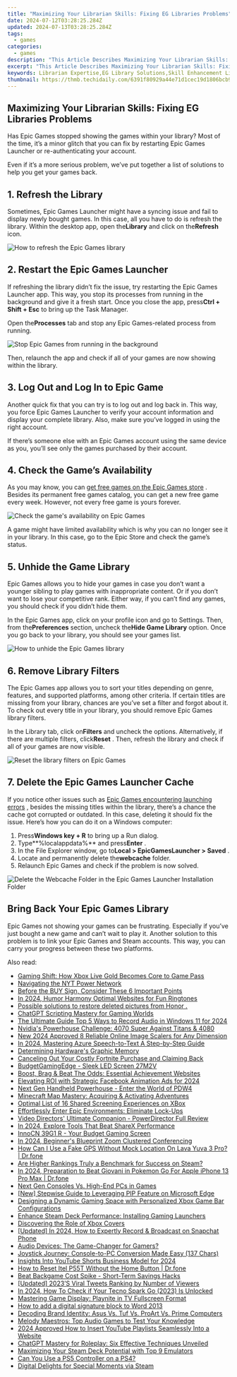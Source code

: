 ```yaml
---
title: "Maximizing Your Librarian Skills: Fixing EG Libraries Problems"
date: 2024-07-12T03:28:25.284Z
updated: 2024-07-13T03:28:25.284Z
tags:
  - games
categories:
  - games
description: "This Article Describes Maximizing Your Librarian Skills: Fixing EG Libraries Problems"
excerpt: "This Article Describes Maximizing Your Librarian Skills: Fixing EG Libraries Problems"
keywords: Librarian Expertise,EG Library Solutions,Skill Enhancement Librarian,Library Systems Fix,Librarianship Problem-Solving,Improve Library Efficiency,Optimize Librarian Functions
thumbnail: https://thmb.techidaily.com/6391f80929a44e71d1cec19d1806bcb918554d022df1dd84ca222ff30839f7f0.jpg
---
```


## Maximizing Your Librarian Skills: Fixing EG Libraries Problems

 Has Epic Games stopped showing the games within your library? Most of the time, it’s a minor glitch that you can fix by restarting Epic Games Launcher or re-authenticating your account.

 Even if it’s a more serious problem, we’ve put together a list of solutions to help you get your games back.

## 1\. Refresh the Library

 Sometimes, Epic Games Launcher might have a syncing issue and fail to display newly bought games. In this case, all you have to do is refresh the library. Within the desktop app, open the**Library** and click on the**Refresh** icon.

![How to refresh the Epic Games library](https://static1.makeuseofimages.com/wordpress/wp-content/uploads/2023/09/refresh-library-1.jpg)

## 2\. Restart the Epic Games Launcher

 If refreshing the library didn’t fix the issue, try restarting the Epic Games Launcher app. This way, you stop its processes from running in the background and give it a fresh start. Once you close the app, press**Ctrl + Shift + Esc** to bring up the Task Manager.

 Open the**Processes** tab and stop any Epic Games-related process from running.

![Stop Epic Games from running in the background](https://static1.makeuseofimages.com/wordpress/wp-content/uploads/2023/09/end-epic-games-1.jpg)

 Then, relaunch the app and check if all of your games are now showing within the library.

## 3\. Log Out and Log In to Epic Game

 Another quick fix that you can try is to log out and log back in. This way, you force Epic Games Launcher to verify your account information and display your complete library. Also, make sure you’ve logged in using the right account.

 If there’s someone else with an Epic Games account using the same device as you, you’ll see only the games purchased by their account.

## 4\. Check the Game’s Availability

 As you may know, you can [get free games on the Epic Games store](https://www.makeuseof.com/how-to-get-free-games-on-the-epic-games-store/) . Besides its permanent free games catalog, you can get a new free game every week. However, not every free game is yours forever.

![Check the game's availability on Epic Games](https://static1.makeuseofimages.com/wordpress/wp-content/uploads/2023/09/check-availability-1.jpg)

 A game might have limited availability which is why you can no longer see it in your library. In this case, go to the Epic Store and check the game’s status.

## 5\. Unhide the Game Library

 Epic Games allows you to hide your games in case you don’t want a younger sibling to play games with inappropriate content. Or if you don’t want to lose your competitive rank. Either way, if you can’t find any games, you should check if you didn’t hide them.

 In the Epic Games app, click on your profile icon and go to Settings. Then, from the**Preferences** section, uncheck the**Hide Game Library** option. Once you go back to your library, you should see your games list.

![How to unhide the Epic Games library](https://static1.makeuseofimages.com/wordpress/wp-content/uploads/2023/09/hide-game-library-1.jpg)

## 6\. Remove Library Filters

 The Epic Games app allows you to sort your titles depending on genre, features, and supported platforms, among other criteria. If certain titles are missing from your library, chances are you’ve set a filter and forgot about it. To check out every title in your library, you should remove Epic Games library filters.

 In the Library tab, click on**Filters** and uncheck the options. Alternatively, if there are multiple filters, click**Reset** . Then, refresh the library and check if all of your games are now visible.

![Reset the library filters on Epic Games](https://static1.makeuseofimages.com/wordpress/wp-content/uploads/2023/09/reset-filters-1.jpg)

## 7\. Delete the Epic Games Launcher Cache

 If you notice other issues such as [Epic Games encountering launching errors](https://www.makeuseof.com/windows-epic-game-launcher-0013-error/) , besides the missing titles within the library, there’s a chance the cache got corrupted or outdated. In this case, deleting it should fix the issue. Here’s how you can do it on a Windows computer:

1. Press**Windows key + R** to bring up a Run dialog.
2. Type**%localappdata%** and press**Enter** .
3. In the File Explorer window, go to**Local > EpicGamesLauncher > Saved** .
4. Locate and permanently delete the**webcache** folder.
5. Relaunch Epic Games and check if the problem is now solved.

![Delete the Webcache Folder in the Epic Games Launcher Installation Folder](https://static1.makeuseofimages.com/wordpress/wp-content/uploads/2023/06/5-delete-the-webcache-folder-in-the-epic-games-launcher-installation-folder.jpg)

## Bring Back Your Epic Games Library

 Epic Games not showing your games can be frustrating. Especially if you’ve just bought a new game and can’t wait to play it. Another solution to this problem is to link your Epic Games and Steam accounts. This way, you can carry your progress between these two platforms.


<ins class="adsbygoogle"
     style="display:block"
     data-ad-format="autorelaxed"
     data-ad-client="ca-pub-7571918770474297"
     data-ad-slot="1223367746"></ins>



<ins class="adsbygoogle"
     style="display:block"
     data-ad-client="ca-pub-7571918770474297"
     data-ad-slot="8358498916"
     data-ad-format="auto"
     data-full-width-responsive="true"></ins>



<span class="atpl-alsoreadstyle">Also read:</span>
<div><ul>
<li><a href="https://games-able.techidaily.com/gaming-shift-how-xbox-live-gold-becomes-core-to-game-pass/"><u>Gaming Shift: How Xbox Live Gold Becomes Core to Game Pass</u></a></li>
<li><a href="https://games-able.techidaily.com/navigating-the-nyt-power-network/"><u>Navigating the NYT Power Network</u></a></li>
<li><a href="https://games-able.techidaily.com/before-the-buy-sign-consider-these-6-important-points/"><u>Before the BUY Sign, Consider These 6 Important Points</u></a></li>
<li><a href="https://some-techniques.techidaily.com/in-2024-humor-harmony-optimal-websites-for-fun-ringtones/"><u>In 2024, Humor Harmony  Optimal Websites for Fun Ringtones</u></a></li>
<li><a href="https://review-topics.techidaily.com/possible-solutions-to-restore-deleted-pictures-from-honor-by-fonelab-android-recover-pictures/"><u>Possible solutions to restore deleted pictures from Honor .</u></a></li>
<li><a href="https://games-able.techidaily.com/chatgpt-scripting-mastery-for-gaming-worlds/"><u>ChatGPT Scripting Mastery for Gaming Worlds</u></a></li>
<li><a href="https://some-guidance.techidaily.com/the-ultimate-guide-top-5-ways-to-record-audio-in-windows-11-for-2024/"><u>The Ultimate Guide  Top 5 Ways to Record Audio in Windows 11 for 2024</u></a></li>
<li><a href="https://games-able.techidaily.com/nvidias-powerhouse-challenge-4070-super-against-titans-and-4080/"><u>Nvidia's Powerhouse Challenge: 4070 Super Against Titans & 4080</u></a></li>
<li><a href="https://video-content-creator.techidaily.com/new-2024-approved-8-reliable-online-image-scalers-for-any-dimension/"><u>New 2024 Approved 8 Reliable Online Image Scalers for Any Dimension</u></a></li>
<li><a href="https://extra-skills.techidaily.com/in-2024-mastering-azure-speech-to-text-a-step-by-step-guide/"><u>In 2024, Mastering Azure Speech-to-Text  A Step-by-Step Guide</u></a></li>
<li><a href="https://games-able.techidaily.com/determining-hardwares-graphic-memory/"><u>Determining Hardware's Graphic Memory</u></a></li>
<li><a href="https://games-able.techidaily.com/canceling-out-your-costly-fortnite-purchase-and-claiming-back/"><u>Canceling Out Your Costly Fortnite Purchase and Claiming Back</u></a></li>
<li><a href="https://games-able.techidaily.com/budgetgamingedge-sleek-led-screen-27m2v/"><u>BudgetGamingEdge - Sleek LED Screen 27M2V</u></a></li>
<li><a href="https://games-able.techidaily.com/boost-brag-and-beat-the-odds-essential-achievement-websites/"><u>Boost, Brag & Beat The Odds: Essential Achievement Websites</u></a></li>
<li><a href="https://facebook-video-content.techidaily.com/elevating-roi-with-strategic-facebook-animation-ads-for-2024/"><u>Elevating ROI with Strategic Facebook Animation Ads for 2024</u></a></li>
<li><a href="https://games-able.techidaily.com/next-gen-handheld-powerhouse-enter-the-world-of-pdw4/"><u>Next Gen Handheld Powerhouse - Enter the World of PDW4</u></a></li>
<li><a href="https://games-able.techidaily.com/minecraft-map-mastery-acquiring-and-activating-adventures/"><u>Minecraft Map Mastery: Acquiring & Activating Adventures</u></a></li>
<li><a href="https://games-able.techidaily.com/optimal-list-of-16-shared-screening-experiences-on-xbox/"><u>Optimal List of 16 Shared Screening Experiences on XBox</u></a></li>
<li><a href="https://games-able.techidaily.com/effortlessly-enter-epic-environments-eliminate-lock-ups/"><u>Effortlessly Enter Epic Environments: Eliminate Lock-Ups</u></a></li>
<li><a href="https://extra-lessons.techidaily.com/video-directors-ultimate-companion-powerdirector-full-review/"><u>Video Directors' Ultimate Companion - PowerDirector Full Review</u></a></li>
<li><a href="https://visual-screen-recording.techidaily.com/in-2024-explore-tools-that-beat-sharex-performance/"><u>In 2024, Explore Tools That Beat ShareX Performance</u></a></li>
<li><a href="https://games-able.techidaily.com/innocn-39g1-r-your-budget-gaming-screen/"><u>InnoCN 39G1 R - Your Budget Gaming Screen</u></a></li>
<li><a href="https://on-screen-recording.techidaily.com/in-2024-beginners-blueprint-zoom-clustered-conferencing/"><u>In 2024, Beginner's Blueprint  Zoom Clustered Conferencing</u></a></li>
<li><a href="https://fake-location.techidaily.com/how-can-i-use-a-fake-gps-without-mock-location-on-lava-yuva-3-pro-drfone-by-drfone-virtual-android/"><u>How Can I Use a Fake GPS Without Mock Location On Lava Yuva 3 Pro? | Dr.fone</u></a></li>
<li><a href="https://games-able.techidaily.com/are-higher-rankings-truly-a-benchmark-for-success-on-steam/"><u>Are Higher Rankings Truly a Benchmark for Success on Steam?</u></a></li>
<li><a href="https://ios-pokemon-go.techidaily.com/in-2024-preparation-to-beat-giovani-in-pokemon-go-for-apple-iphone-13-pro-max-drfone-by-drfone-virtual-ios/"><u>In 2024, Preparation to Beat Giovani in Pokemon Go For Apple iPhone 13 Pro Max | Dr.fone</u></a></li>
<li><a href="https://games-able.techidaily.com/next-gen-consoles-vs-high-end-pcs-in-games/"><u>Next Gen Consoles Vs. High-End PCs in Games</u></a></li>
<li><a href="https://extra-support.techidaily.com/new-stepwise-guide-to-leveraging-pip-feature-on-microsoft-edge/"><u>[New] Stepwise Guide to Leveraging PIP Feature on Microsoft Edge</u></a></li>
<li><a href="https://games-able.techidaily.com/designing-a-dynamic-gaming-space-with-personalized-xbox-game-bar-configurations/"><u>Designing a Dynamic Gaming Space with Personalized Xbox Game Bar Configurations</u></a></li>
<li><a href="https://games-able.techidaily.com/enhance-steam-deck-performance-installing-gaming-launchers/"><u>Enhance Steam Deck Performance: Installing Gaming Launchers</u></a></li>
<li><a href="https://games-able.techidaily.com/discovering-the-role-of-xbox-covers/"><u>Discovering the Role of Xbox Covers</u></a></li>
<li><a href="https://snapchat-videos.techidaily.com/updated-in-2024-how-to-expertly-record-and-broadcast-on-snapchat-phone/"><u>[Updated] In 2024, How to Expertly Record & Broadcast on Snapchat Phone</u></a></li>
<li><a href="https://games-able.techidaily.com/audio-devices-the-game-changer-for-gamers/"><u>Audio Devices: The Game-Changer for Gamers?</u></a></li>
<li><a href="https://games-able.techidaily.com/joystick-journey-console-to-pc-conversion-made-easy-137-chars/"><u>Joystick Journey: Console-to-PC Conversion Made Easy (137 Chars)</u></a></li>
<li><a href="https://youtube-help.techidaily.com/insights-into-youtube-shorts-business-model-for-2024/"><u>Insights Into YouTube Shorts Business Model for 2024</u></a></li>
<li><a href="https://techidaily.com/how-to-reset-itel-p55t-without-the-home-button-drfone-by-drfone-reset-android-reset-android/"><u>How to Reset Itel P55T Without the Home Button | Dr.fone</u></a></li>
<li><a href="https://games-able.techidaily.com/beat-backgame-cost-spike-short-term-savings-hacks/"><u>Beat Backgame Cost Spike - Short-Term Savings Hacks</u></a></li>
<li><a href="https://twitter-videos.techidaily.com/updated-2023s-viral-tweets-ranking-by-number-of-viewers/"><u>[Updated] 2023’S Viral Tweets  Ranking by Number of Viewers</u></a></li>
<li><a href="https://sim-unlock.techidaily.com/in-2024-how-to-check-if-your-tecno-spark-go-2023-is-unlocked-by-drfone-android/"><u>In 2024, How To Check if Your Tecno Spark Go (2023) Is Unlocked</u></a></li>
<li><a href="https://games-able.techidaily.com/mastering-game-display-playnite-in-tv-fullscreen-format/"><u>Mastering Game Display: Playnite in TV Fullscreen Format</u></a></li>
<li><a href="https://phone-solutions.techidaily.com/how-to-add-a-digital-signature-block-to-word-2013-by-ldigisigner-sign-a-word-sign-a-word/"><u>How to add a digital signature block to Word 2013</u></a></li>
<li><a href="https://games-able.techidaily.com/decoding-brand-identity-asus-vs-tuf-vs-proart-vs-prime-computers/"><u>Decoding Brand Identity: Asus Vs. Tuf Vs. ProArt Vs. Prime Computers</u></a></li>
<li><a href="https://games-able.techidaily.com/melody-maestros-top-audio-games-to-test-your-knowledge/"><u>Melody Maestros: Top Audio Games to Test Your Knowledge</u></a></li>
<li><a href="https://youtube-stream.techidaily.com/2024-approved-how-to-insert-youtube-playlists-seamlessly-into-a-website/"><u>2024 Approved  How to Insert YouTube Playlists Seamlessly Into a Website</u></a></li>
<li><a href="https://games-able.techidaily.com/chatgpt-mastery-for-roleplay-six-effective-techniques-unveiled/"><u>ChatGPT Mastery for Roleplay: Six Effective Techniques Unveiled</u></a></li>
<li><a href="https://games-able.techidaily.com/maximizing-your-steam-deck-potential-with-top-9-emulators/"><u>Maximizing Your Steam Deck Potential with Top 9 Emulators</u></a></li>
<li><a href="https://games-able.techidaily.com/can-you-use-a-ps5-controller-on-a-ps4/"><u>Can You Use a PS5 Controller on a PS4?</u></a></li>
<li><a href="https://games-able.techidaily.com/digital-delights-for-special-moments-via-steam/"><u>Digital Delights for Special Moments via Steam</u></a></li>
</ul></div>
